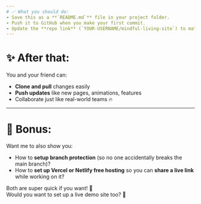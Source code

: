 ```yaml
---
# ✅ What you should do:
- Save this as a **`README.md`** file in your project folder.
- Push it to GitHub when you make your first commit.
- Update the **repo link** (`YOUR-USERNAME/mindful-living-site`) to match your real GitHub repository URL.
---
```


# ✨ After that:

You and your friend can:

- **Clone and pull** changes easily
- **Push updates** like new pages, animations, features
- Collaborate just like real-world teams 🔥

---

# 🎯 Bonus:

Want me to also show you:

- How to **setup branch protection** (so no one accidentally breaks the main branch)?
- How to **set up Vercel or Netlify free hosting** so you can **share a live link** while working on it?

Both are super quick if you want! 🚀  
Would you want to set up a live demo site too? 🎯
